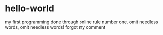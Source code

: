 # hello-world
my first programming done through online 
rule number one. omit needless words, omit needless words!
forgot my comment
